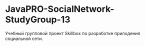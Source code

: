 # JavaPRO-SocialNetwork-StudyGroup-13

Учебный групповой проект Skillbox по разработке прилодения социальной сети.